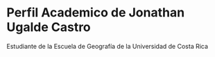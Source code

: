 # Perfil Academico de Jonathan Ugalde Castro
Estudiante de la Escuela de Geografía de la Universidad de Costa Rica